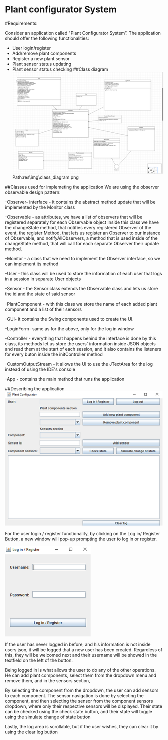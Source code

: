 # Plant configurator System
#Requirements:

Consider an application called "Plant Configurator System”. The application should offer the following functionalities:
- User login/register
- Add/remove plant components
- Register a new plant sensor
- Plant sensor status updating
- Plant sensor status checking
##Class diagram
![Class diagram](res/img/class_diagram.png)
Path:res\img\class_diagram.png

##Classes used for implemeting the application
We are using the observer observable design pattern:

-Observer- interface - it contains the abstract method update that will be implemented by the Monitor class

-Observable - as attributes, we have a list of observers that will be registered separately for each Observable object
  Inside this class we have the changeState method, that notifies every registered Observer of the event, the register Method,
that lets us register an Observer to our instance of Observable, and notifyAllObservers, a method that is used inside of the 
changeState method, that will call for each separate Observer their update method.

-Monitor - a class that we need to implement the Observer interface, so we can implement its method

-User - this class will be used to store the information of each user that logs in a session in separate User objects

-Sensor - the Sensor class extends the Observable class and lets us store the id and the state of said sensor

-PlantComponent - with this class we store the name of each added plant component and a list of their sensors

-GUI- it contains the Swing components used to create the UI. 

-LoginForm- same as for the above, only for the log in window

-Controller - everything that happens behind the interface is done by this class, its methods let us store the users' information
inside JSON objects and read them at the start of each session, and it also contains the listeners for every buton inside the initController method

-CustomOutputStream - it allows the UI to use the JTextArea for the log instead of using the IDE's console

-App - contains the main method that runs the application

##Describing the application
![App Screenshot](res/img/main_app.png)

For the user login / register functionality, by clicking on the Log in/ Register Button, a new window will pop-up 
prompting the user to log in or register.

![Login Screenshot](res/img/login.png)

If the user has never logged in before, and his information is not inside users.json, 
it will be logged that a new user has been created. Regardless of this, they will be welcomed next and their username will be 
showed in the textfield on the left of the button.

Being logged in is what allows the user to do any of the other operations. 
He can add plant components, select them from the dropdown menu and remove them, and in the sensors section,

By selecting the component from the dropdown, the user can add sensors to each component.
The sensor navigation is done by selecting the component, and then selecting the sensor from the component sensors dropdown,
where only their respective sensors will be displayed.
Their state can be checked using the check state button, and their state will toggle using the simulate change of state button

Lastly, the log area is scrollable, but if the user wishes, they can clear it by using the clear log button 